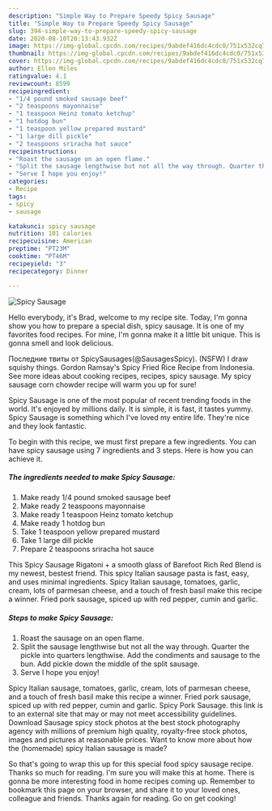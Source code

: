 ```yaml
---
description: "Simple Way to Prepare Speedy Spicy Sausage"
title: "Simple Way to Prepare Speedy Spicy Sausage"
slug: 394-simple-way-to-prepare-speedy-spicy-sausage
date: 2020-08-10T20:13:43.932Z
image: https://img-global.cpcdn.com/recipes/9abdef416dc4cdc0/751x532cq70/spicy-sausage-recipe-main-photo.jpg
thumbnail: https://img-global.cpcdn.com/recipes/9abdef416dc4cdc0/751x532cq70/spicy-sausage-recipe-main-photo.jpg
cover: https://img-global.cpcdn.com/recipes/9abdef416dc4cdc0/751x532cq70/spicy-sausage-recipe-main-photo.jpg
author: Ellen Miles
ratingvalue: 4.1
reviewcount: 8599
recipeingredient:
- "1/4 pound smoked sausage beef"
- "2 teaspoons mayonnaise"
- "1 teaspoon Heinz tomato ketchup"
- "1 hotdog bun"
- "1 teaspoon yellow prepared mustard"
- "1 large dill pickle"
- "2 teaspoons sriracha hot sauce"
recipeinstructions:
- "Roast the sausage on an open flame."
- "Split the sausage lengthwise but not all the way through. Quarter the pickle into quarters lengthwise. Add the condiments and sausage to the bun. Add pickle down the middle of the split sausage."
- "Serve I hope you enjoy!"
categories:
- Recipe
tags:
- spicy
- sausage

katakunci: spicy sausage 
nutrition: 101 calories
recipecuisine: American
preptime: "PT23M"
cooktime: "PT46M"
recipeyield: "3"
recipecategory: Dinner

---
```



![Spicy Sausage](https://img-global.cpcdn.com/recipes/9abdef416dc4cdc0/751x532cq70/spicy-sausage-recipe-main-photo.jpg)

Hello everybody, it's Brad, welcome to my recipe site. Today, I'm gonna show you how to prepare a special dish, spicy sausage. It is one of my favorites food recipes. For mine, I'm gonna make it a little bit unique. This is gonna smell and look delicious.

Последние твиты от SpicySausages(@SausagesSpicy). (NSFW) I draw squishy things. Gordon Ramsay&#39;s Spicy Fried Rice Recipe from Indonesia. See more ideas about cooking recipes, recipes, spicy sausage. My spicy sausage corn chowder recipe will warm you up for sure!

Spicy Sausage is one of the most popular of recent trending foods in the world. It's enjoyed by millions daily. It is simple, it is fast, it tastes yummy. Spicy Sausage is something which I've loved my entire life. They're nice and they look fantastic.


To begin with this recipe, we must first prepare a few ingredients. You can have spicy sausage using 7 ingredients and 3 steps. Here is how you can achieve it.

<!--inarticleads1-->

##### The ingredients needed to make Spicy Sausage:

1. Make ready 1/4 pound smoked sausage beef
1. Make ready 2 teaspoons mayonnaise
1. Make ready 1 teaspoon Heinz tomato ketchup
1. Make ready 1 hotdog bun
1. Take 1 teaspoon yellow prepared mustard
1. Take 1 large dill pickle
1. Prepare 2 teaspoons sriracha hot sauce


This Spicy Sausage Rigatoni + a smooth glass of Barefoot Rich Red Blend is my newest, bestest friend. This spicy Italian sausage pasta is fast, easy, and uses minimal ingredients. Spicy Italian sausage, tomatoes, garlic, cream, lots of parmesan cheese, and a touch of fresh basil make this recipe a winner. Fried pork sausage, spiced up with red pepper, cumin and garlic. 

<!--inarticleads2-->

##### Steps to make Spicy Sausage:

1. Roast the sausage on an open flame.
1. Split the sausage lengthwise but not all the way through. Quarter the pickle into quarters lengthwise. Add the condiments and sausage to the bun. Add pickle down the middle of the split sausage.
1. Serve I hope you enjoy!


Spicy Italian sausage, tomatoes, garlic, cream, lots of parmesan cheese, and a touch of fresh basil make this recipe a winner. Fried pork sausage, spiced up with red pepper, cumin and garlic. Spicy Pork Sausage. this link is to an external site that may or may not meet accessibility guidelines. Download Sausage spicy stock photos at the best stock photography agency with millions of premium high quality, royalty-free stock photos, images and pictures at reasonable prices. Want to know more about how the (homemade) spicy Italian sausage is made? 

So that's going to wrap this up for this special food spicy sausage recipe. Thanks so much for reading. I'm sure you will make this at home. There is gonna be more interesting food in home recipes coming up. Remember to bookmark this page on your browser, and share it to your loved ones, colleague and friends. Thanks again for reading. Go on get cooking!
